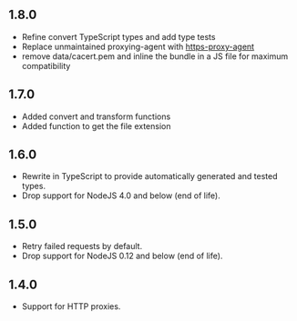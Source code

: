 ## 1.8.0
* Refine convert TypeScript types and add type tests
* Replace unmaintained proxying-agent with [https-proxy-agent](https://github.com/TooTallNate/proxy-agents/tree/main/packages/https-proxy-agent)
* remove data/cacert.pem and inline the bundle in a JS file for maximum compatibility

## 1.7.0
* Added convert and transform functions
* Added function to get the file extension

## 1.6.0
* Rewrite in TypeScript to provide automatically generated and tested types.
* Drop support for NodeJS 4.0 and below (end of life).

## 1.5.0
* Retry failed requests by default.
* Drop support for NodeJS 0.12 and below (end of life).

## 1.4.0
* Support for HTTP proxies.
